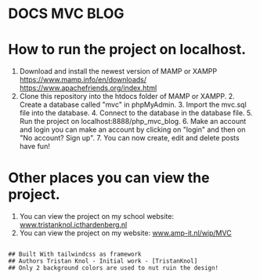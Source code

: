 # DOCS MVC BLOG

# How to run the project on localhost.
1. Download and install the newest version of MAMP or XAMPP https://www.mamp.info/en/downloads/   https://www.apachefriends.org/index.html
1. Clone this repository into the htdocs folder of MAMP or XAMPP.
   2. Create a database called "mvc" in phpMyAdmin.
   3. Import the mvc.sql file into the database.
   4. Connect to the database in the database file.
   5. Run the project on localhost:8888/php_mvc_blog.
   6. Make an account and login you can make an account by clicking on "login" and then on "No account? Sign up".
   7. You can now create, edit and delete posts have fun!


# Other places you can view the project.
1. You can view the project on my school website: www.tristanknol.icthardenberg.nl
2. You can view the project on my website: www.amp-it.nl/wip/MVC
```

## Built With tailwindcss as framework
## Authors Tristan Knol - Initial work - [TristanKnol]
## Only 2 background colors are used to nut ruin the design!
